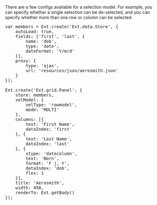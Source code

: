 There are a few configs available for a selection model. For example, you can 
specify whether a single selection can be de-selected, and you can specify 
whether more than one row or column can be selected.

<pre class="runnable run">var members = Ext.create('Ext.data.Store', {
    autoLoad: true,
    fields: ['first', 'last', {
        name: 'dob',
        type: 'date',
        dateFormat: 'Y/m/d'
    }],
    proxy: {
        type: 'ajax',
        url: 'resources/json/aerosmith.json'
    }
});

Ext.create('Ext.grid.Panel', {
    store: members,
    selModel: {
        selType: 'rowmodel',
        mode: 'MULTI'
    },
    columns: [{
        text: 'First Name',
        dataIndex: 'first'
    }, {
        text: 'Last Name',
        dataIndex: 'last'
    }, {
        xtype: 'datecolumn',
        text: 'Born',
        format: 'F j, Y',
        dataIndex: 'dob',
        flex: 1
    }],
    title: 'Aerosmith',
    width: 450,
    renderTo: Ext.getBody()
});</pre>

